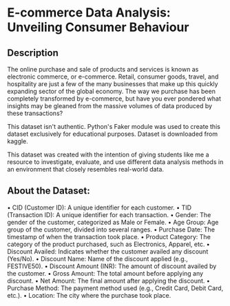 # E-commerce Data Analysis: Unveiling Consumer Behaviour 

## Description

The online purchase and sale of products and services is known as electronic commerce, or e-commerce. Retail, consumer goods, travel, and hospitality are just a few of the many businesses that make up this quickly expanding sector of the global economy. The way we purchase has been completely transformed by e-commerce, but have you ever pondered what insights may be gleaned from the massive volumes of data produced by these transactions? 

This dataset isn't authentic. Python's Faker module was used to create this dataset exclusively for educational purposes. Dataset is downloaded from kaggle.

This dataset was created with the intention of giving students like me a resource to investigate, evaluate, and use different data analysis methods in an environment that closely resembles real-world data.

## About the Dataset:
•	CID (Customer ID): A unique identifier for each customer.
•	TID (Transaction ID): A unique identifier for each transaction.
•	Gender: The gender of the customer, categorized as Male or Female.
•	Age Group: Age group of the customer, divided into several ranges.
•	Purchase Date: The timestamp of when the transaction took place.
•	Product Category: The category of the product purchased, such as Electronics, Apparel, etc.
•	Discount Availed: Indicates whether the customer availed any discount (Yes/No).
•	Discount Name: Name of the discount applied (e.g., FESTIVE50).
•	Discount Amount (INR): The amount of discount availed by the customer.
•	Gross Amount: The total amount before applying any discount.
•	Net Amount: The final amount after applying the discount.
•	Purchase Method: The payment method used (e.g., Credit Card, Debit Card, etc.).
•	Location: The city where the purchase took place.
